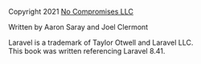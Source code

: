 <div class="credits-page">
    <p>
        Copyright 2021 <a href="https://nocompromises.io">No Compromises LLC</a>
    </p>
    <p>
        Written by Aaron Saray and Joel Clermont
    </p>
    <p class="credits-page-footer">
        Laravel is a trademark of Taylor Otwell and Laravel LLC.
        <br>This book was written referencing Laravel 8.41.
    </p>
</div>